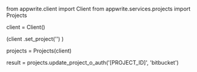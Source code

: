 from appwrite.client import Client
from appwrite.services.projects import Projects

client = Client()

(client
  .set_project('')
)

projects = Projects(client)

result = projects.update_project_o_auth('[PROJECT_ID]', 'bitbucket')

